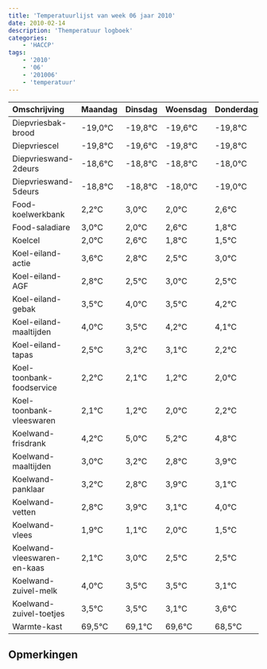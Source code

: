 ```yaml
---
title: 'Temperatuurlijst van week 06 jaar 2010'
date: 2010-02-14
description: 'Themperatuur logboek'
categories:
    - 'HACCP'
tags:
    - '2010'
    - '06'
    - '201006'
    - 'temperatuur'
---
```

|Omschrijving|Maandag|Dinsdag|Woensdag|Donderdag|Vrijdag|Zaterdag|Zondag|
|:---|:---|:---|:---|:---|:---|:---|:---|
|Diepvriesbak-brood|-19,0°C|-19,8°C|-19,6°C|-19,8°C|-19,8°C|-19,0°C|-20,0°C|
|Diepvriescel|-19,8°C|-19,6°C|-19,8°C|-19,8°C|-19,0°C|-20,0°C|-19,4°C|
|Diepvrieswand-2deurs|-18,6°C|-18,8°C|-18,8°C|-18,0°C|-19,0°C|-18,4°C|-19,2°C|
|Diepvrieswand-5deurs|-18,8°C|-18,8°C|-18,0°C|-19,0°C|-18,4°C|-19,2°C|-19,5°C|
|Food-koelwerkbank|2,2°C|3,0°C|2,0°C|2,6°C|1,8°C|1,5°C|2,0°C|
|Food-saladiare|3,0°C|2,0°C|2,6°C|1,8°C|1,5°C|2,0°C|1,5°C|
|Koelcel|2,0°C|2,6°C|1,8°C|1,5°C|2,0°C|1,5°C|2,2°C|
|Koel-eiland-actie|3,6°C|2,8°C|2,5°C|3,0°C|2,5°C|3,2°C|3,1°C|
|Koel-eiland-AGF|2,8°C|2,5°C|3,0°C|2,5°C|3,2°C|3,1°C|2,2°C|
|Koel-eiland-gebak|3,5°C|4,0°C|3,5°C|4,2°C|4,1°C|3,2°C|4,0°C|
|Koel-eiland-maaltijden|4,0°C|3,5°C|4,2°C|4,1°C|3,2°C|4,0°C|4,2°C|
|Koel-eiland-tapas|2,5°C|3,2°C|3,1°C|2,2°C|3,0°C|3,2°C|2,8°C|
|Koel-toonbank-foodservice|2,2°C|2,1°C|1,2°C|2,0°C|2,2°C|1,8°C|2,9°C|
|Koel-toonbank-vleeswaren|2,1°C|1,2°C|2,0°C|2,2°C|1,8°C|2,9°C|2,1°C|
|Koelwand-frisdrank|4,2°C|5,0°C|5,2°C|4,8°C|5,9°C|5,1°C|6,0°C|
|Koelwand-maaltijden|3,0°C|3,2°C|2,8°C|3,9°C|3,1°C|4,0°C|3,5°C|
|Koelwand-panklaar|3,2°C|2,8°C|3,9°C|3,1°C|4,0°C|3,5°C|3,5°C|
|Koelwand-vetten|2,8°C|3,9°C|3,1°C|4,0°C|3,5°C|3,5°C|3,1°C|
|Koelwand-vlees|1,9°C|1,1°C|2,0°C|1,5°C|1,5°C|1,1°C|1,6°C|
|Koelwand-vleeswaren-en-kaas|2,1°C|3,0°C|2,5°C|2,5°C|2,1°C|2,6°C|1,5°C|
|Koelwand-zuivel-melk|4,0°C|3,5°C|3,5°C|3,1°C|3,6°C|2,5°C|3,1°C|
|Koelwand-zuivel-toetjes|3,5°C|3,5°C|3,1°C|3,6°C|2,5°C|3,1°C|2,8°C|
|Warmte-kast|69,5°C|69,1°C|69,6°C|68,5°C|69,1°C|68,8°C|68,7°C|

## Opmerkingen


